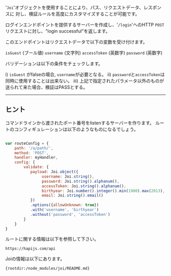 '`Joi`'オブジェクトを使用することにより、パス、リクエストデータ、レスポンスに
対し、検証ルールを高度にカスタマイズすることが可能です。

ログインエンドポイントを提供するサーバーを作成し、'`/login`'へのHTTP `POST`
リクエストに対し、"login successful"を返します。

このエンドポイントはリクエストデータで以下の変数を受け付けます。

```isGuest```       (ブール値)
```username```      (文字列)
```accessToken```   (英数字)
```password```      (英数字)

バリデーションは以下の条件をチェックします。

i)   ```isGuest``` がfalseの場合, ```username```が必要となる。
ii)  ```password```と```accessToken```は同時に使用することは出来ない。
iii) 上記で指定されたパラメータ以外のものが送られて来た場合、検証はPASSとする。

-----------------------------------------------------------------
## ヒント

コマンドラインから渡されたポート番号をlistenするサーバーを作ります。
ルートのコンフィギュレーションは以下のようなものになるでしょう。

```js

var routeConfig = {
    path: '/a/path/',
    method: 'POST',
    handler: myHandler,
    config: {
        validate: {
           payload: Joi.object({
                username: Joi.string(),
                password: Joi.string().alphanum(),
                accessToken: Joi.string().alphanum(),
                birthyear: Joi.number().integer().min(1900).max(2013),
                email: Joi.string().email()
           })
           .options({allowUnknown: true})
           .with('username', 'birthyear')
           .without('password', 'accessToken')
        }
    }
}
```

ルートに関する情報は以下を参照して下さい。

    https://hapijs.com/api

Joiの情報は以下にあります。

    {rootdir:/node_modules/joi/README.md}
